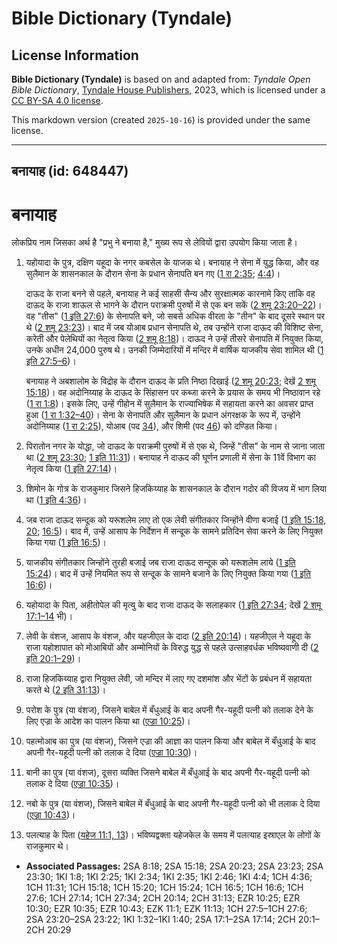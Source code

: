 # Bible Dictionary (Tyndale)

## License Information

**Bible Dictionary (Tyndale)** is based on and adapted from: _Tyndale Open Bible Dictionary_, [Tyndale House Publishers](https://tyndaleopenresources.com/), 2023, which is licensed under a [CC BY-SA 4.0 license](https://creativecommons.org/licenses/by-sa/4.0/legalcode.en).

This markdown version (created `2025-10-16`) is provided under the same license.



--------------------------------

## बनायाह (id: 648447)

बनायाह
======

लोकप्रिय नाम जिसका अर्थ है "प्रभु ने बनाया है," मुख्य रूप से लेवियों द्वारा उपयोग किया जाता है।

1. यहोयादा के पुत्र, दक्षिण यहूदा के नगर कबसेल के याजक थे। बनायाह ने सेना में युद्ध किया, और वह सुलैमान के शासनकाल के दौरान सेना के प्रधान सेनापति बन गए ([1 रा 2:35](https://ref.ly/1Kgs2:35); [4:4](https://ref.ly/1Kgs4:4))।

    दाऊद के राजा बनने से पहले, बनायाह ने कई साहसी सैन्य और सुरक्षात्मक कारनामे किए ताकि वह दाऊद के राजा शाऊल से भागने के दौरान पराक्रमी पुरुषों में से एक बन सकें ([2 शमू 23:20–22](https://ref.ly/2Sam23:20-2Sam23:22))। वह "तीस" ([1 इति 27:6](https://ref.ly/1Chr27:6)) के सेनापति बने, जो सबसे अधिक वीरता के "तीन" के बाद दूसरे स्थान पर थे ([2 शमू 23:23](https://ref.ly/2Sam23:23))। बाद में जब योआब प्रधान सेनापति थे, तब उन्होंने राजा दाऊद की विशिष्ट सेना, करेती और पेलेथियों का नेतृत्व किया ([2 शमू 8:18](https://ref.ly/2Sam8:18))। दाऊद ने उन्हें तीसरे सेनापति में नियुक्त किया, उनके अधीन 24,000 पुरुष थे। उनकी जिम्मेदारियों में मन्दिर में वार्षिक याजकीय सेवा शामिल थी ([1 इति 27:5–6](https://ref.ly/1Chr27:5-1Chr27:6))।

    बनायाह ने अबशालोम के विद्रोह के दौरान दाऊद के प्रति निष्ठा दिखाई ([2 शमू 20:23](https://ref.ly/2Sam20:23); देखें [2 शमू 15:18](https://ref.ly/2Sam15:18))। वह अदोनिय्याह के दाऊद के सिंहासन पर कब्जा करने के प्रयास के समय भी निष्ठावान रहे ([1 रा 1:8](https://ref.ly/1Kgs1:8))। इसके लिए, उन्हें गीहोन में सुलैमान के राज्याभिषेक में सहायता करने का अवसर प्राप्त हुआ ([1 रा 1:32–40](https://ref.ly/1Kgs1:32-1Kgs1:40))। सेना के सेनापति और सुलैमान के प्रधान अंगरक्षक के रूप में, उन्होंने अदोनिय्याह ([1 रा 2:25](https://ref.ly/1Kgs2:25)), योआब (पद [34](https://ref.ly/1Kgs2:34)), और शिमी (पद [46](https://ref.ly/1Kgs2:46)) को दण्डित किया।

2. पिरातोन नगर के योद्धा, जो दाऊद के पराक्रमी पुरुषों में से एक थे, जिन्हें "तीस" के नाम से जाना जाता था ([2 शमू 23:30](https://ref.ly/2Sam23:30); [1 इति 11:31](https://ref.ly/1Chr11:31))। बनायाह ने दाऊद की घूर्णन प्रणाली में सेना के 11वें विभाग का नेतृत्व किया ([1 इति 27:14](https://ref.ly/1Chr27:14))।
3. शिमोन के गोत्र के राजकुमार जिसने हिजकिय्याह के शासनकाल के दौरान गदोर की विजय में भाग लिया था ([1 इति 4:36](https://ref.ly/1Chr4:36))।
4. जब राजा दाऊद सन्दूक को यरूशलेम लाए तो एक लेवी संगीतकार जिन्होंने वीणा बजाई ([1 इति 15:18, 20](https://ref.ly/1Chr15:18,1Chr15:20); [16:5](https://ref.ly/1Chr16:5))। बाद में, उन्हें आसाप के निर्देशन में सन्दूक के सामने प्रतिदिन सेवा करने के लिए नियुक्त किया गया ([1 इति 16:5](https://ref.ly/1Chr16:5))।
5. याजकीय संगीतकार जिन्होंने तुरही बजाई जब राजा दाऊद सन्दूक को यरूशलेम लाये ([1 इति 15:24](https://ref.ly/1Chr15:24))। बाद में उन्हें नियमित रूप से सन्दूक के सामने बजाने के लिए नियुक्त किया गया ([1 इति 16:6](https://ref.ly/1Chr16:6))।
6. यहोयादा के पिता, अहीतोपेल की मृत्यु के बाद राजा दाऊद के सलाहकार ([1 इति 27:34](https://ref.ly/1Chr27:34); देखें [2 शमू 17:1–14](https://ref.ly/2Sam17:1-2Sam17:14) भी)।
7. लेवी के वंशज, आसाप के वंशज, और यहजीएल के दादा ([2 इति 20:14](https://ref.ly/2Chr20:14))। यहजीएल ने यहूदा के राजा यहोशापात को मोआबियों और अम्मोनियों के विरुद्ध युद्ध से पहले उत्साहवर्धक भविष्यवाणी दी ([2 इति 20:1–29](https://ref.ly/2Chr20:1-2Chr20:29))।
8. राजा हिजकिय्याह द्वारा नियुक्त लेवी, जो मन्दिर में लाए गए दशमांश और भेंटों के प्रबंधन में सहायता करते थे ([2 इति 31:13](https://ref.ly/2Chr31:13))।
9. परोश के पुत्र (या वंशज), जिसने बाबेल में बँधुआई के बाद अपनी गैर\-यहूदी पत्नी को तलाक देने के लिए एज्रा के आदेश का पालन किया था ([एज्रा 10:25](https://ref.ly/Ezra10:25))।
10. पहत्मोआब का पुत्र (या वंशज), जिसने एज्रा की आज्ञा का पालन किया और बाबेल में बँधुआई के बाद अपनी गैर\-यहूदी पत्नी को तलाक दे दिया ([एज्रा 10:30](https://ref.ly/Ezra10:30))।
11. बानी का पुत्र (या वंशज), दूसरा व्यक्ति जिसने बाबेल में बँधुआई के बाद अपनी गैर\-यहूदी पत्नी को तलाक दे दिया ([एज्रा 10:35](https://ref.ly/Ezra10:35))।
12. नबो के पुत्र (या वंशज), जिसने बाबेल में बँधुआई के बाद अपनी गैर\-यहूदी पत्नी को भी तलाक दे दिया ([एज्रा 10:43](https://ref.ly/Ezra10:43))।
13. पलत्याह के पिता ([यहेज 11:1, 13](https://ref.ly/Ezek11:1,Ezek11:13))। भविष्यद्वक्ता यहेजकेल के समय में पलत्याह इस्राएल के लोगों के राजकुमार थे।

* **Associated Passages:** 2SA 8:18; 2SA 15:18; 2SA 20:23; 2SA 23:23; 2SA 23:30; 1KI 1:8; 1KI 2:25; 1KI 2:34; 1KI 2:35; 1KI 2:46; 1KI 4:4; 1CH 4:36; 1CH 11:31; 1CH 15:18; 1CH 15:20; 1CH 15:24; 1CH 16:5; 1CH 16:6; 1CH 27:6; 1CH 27:14; 1CH 27:34; 2CH 20:14; 2CH 31:13; EZR 10:25; EZR 10:30; EZR 10:35; EZR 10:43; EZK 11:1; EZK 11:13; 1CH 27:5–1CH 27:6; 2SA 23:20–2SA 23:22; 1KI 1:32–1KI 1:40; 2SA 17:1–2SA 17:14; 2CH 20:1–2CH 20:29

